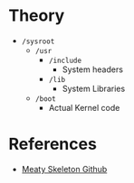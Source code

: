 
Theory
===

* `/sysroot`
	* `/usr`
		* `/include`
			* System headers
		* `/lib`
			* System Libraries
	* `/boot`
		* Actual Kernel code


References
===
* [Meaty Skeleton Github](https://gitlab.com/sortie/meaty-skeleton)
